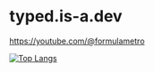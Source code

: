 # typed.is-a.dev


https://youtube.com/@formulametro


[![Top Langs](https://github-readme-stats.vercel.app/api/top-langs/?username=TYP3D)](https://github.com/TYP3D/github-readme-stats)
